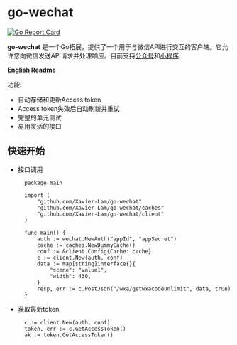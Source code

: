 # go-wechat

[![Go Report Card](https://goreportcard.com/badge/github.com/Xavier-Lam/go-wechat)](https://goreportcard.com/report/github.com/Xavier-Lam/go-wechat)

**go-wechat** 是一个Go拓展，提供了一个用于与微信API进行交互的客户端。它允许您向微信发送API请求并处理响应。目前支持[公众号](https://developers.weixin.qq.com/doc/offiaccount/Getting_Started/Overview.html)和[小程序](https://developers.weixin.qq.com/miniprogram/dev/OpenApiDoc/).

**[English Readme](README.en.md)**

功能:

* 自动存储和更新Access token
* Access token失效后自动刷新并重试
* 完整的单元测试
* 易用灵活的接口

## 快速开始
* 接口调用

        package main

        import (
            "github.com/Xavier-Lam/go-wechat"
            "github.com/Xavier-Lam/go-wechat/caches"
            "github.com/Xavier-Lam/go-wechat/client"
        )

        func main() {
            auth := wechat.NewAuth("appId", "appSecret")
            cache := caches.NewDummyCache()
            conf := &client.Config{Cache: cache}
            c := client.New(auth, conf)
            data := map[string]interface{}{
                "scene": "value1",
                "width": 430,
            }
            resp, err := c.PostJson("/wxa/getwxacodeunlimit", data, true)
        }

* 获取最新token

        c := client.New(auth, conf)
        token, err := c.GetAccessToken()
        ak := token.GetAccessToken()